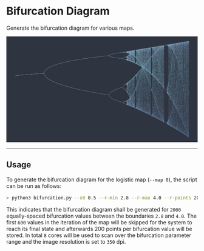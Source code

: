 # Bifurcation Diagram

Generate the bifurcation diagram for various maps.

![logistic_map_bifurcation_diagram](data/bifurcation.jpg)

***

## Usage

To generate the bifurcation diagram for the logistic map (`--map 0`), the script can be run as follows:

```sh
> python3 bifurcation.py --x0 0.5 --r-min 2.8 --r-max 4.0 --r-points 2000 --skip 600 -n 200 --dpi 350 --n-cpus 8 --map 0
```

This indicates that the bifurcation diagram shall be generated for `2000` equally-spaced bifurcation values between the boundaries
`2.8` and `4.0`. The first `600` values in the iteration of the map will be skipped for the system to reach its final state and afterwards 200 points per bifurcation value will be stored. In total `8` cores will be used to scan over the bifurcation parameter
range and the image resolution is set to `350` dpi.